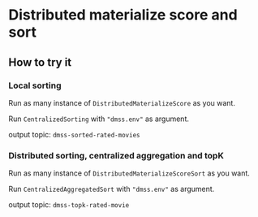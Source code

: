 # Distributed materialize score and sort

## How to try it

### Local sorting
Run as many instance of `DistributedMaterializeScore` as you want.

Run `CentralizedSorting`  with `"dmss.env"` as argument.

output topic: `dmss-sorted-rated-movies`

### Distributed sorting, centralized aggregation and topK 
Run as many instance of `DistributedMaterializeScoreSort` as you want.

Run `CentralizedAggregatedSort`  with `"dmss.env"` as argument.

output topic: `dmss-topk-rated-movie`
